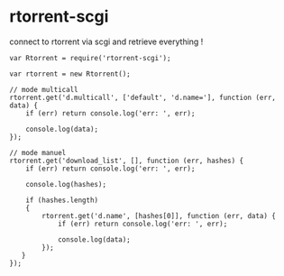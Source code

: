 # rtorrent-scgi
connect to rtorrent via scgi and retrieve everything !


    var Rtorrent = require('rtorrent-scgi');

    var rtorrent = new Rtorrent();

    // mode multicall
    rtorrent.get('d.multicall', ['default', 'd.name='], function (err, data) {
        if (err) return console.log('err: ', err);

        console.log(data);
    });

    // mode manuel
    rtorrent.get('download_list', [], function (err, hashes) {
        if (err) return console.log('err: ', err);

        console.log(hashes);

        if (hashes.length)
        {
            rtorrent.get('d.name', [hashes[0]], function (err, data) {
                if (err) return console.log('err: ', err);

                console.log(data);
            });
       }
    });
